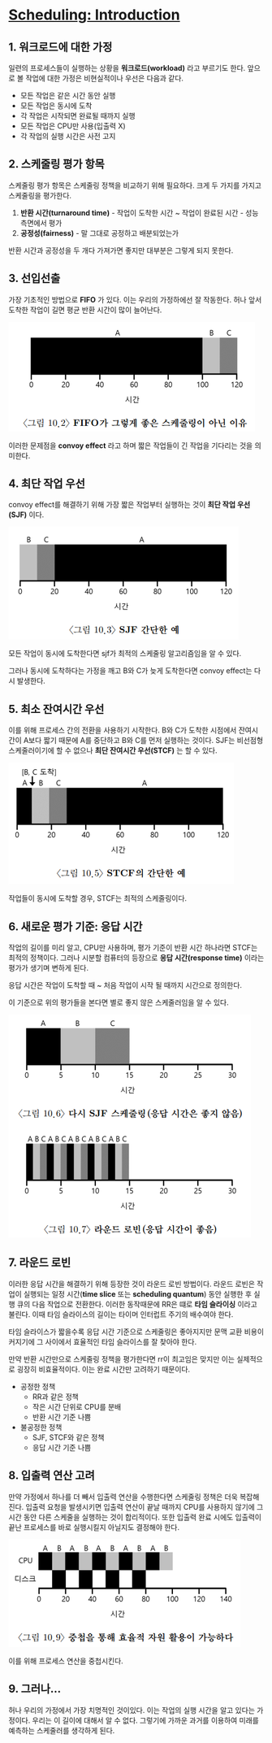 # [Scheduling: Introduction](https://pages.cs.wisc.edu/~remzi/OSTEP/Korean/07-cpu-sched.pdf)

## 1. 워크로드에 대한 가정

일련의 프로세스들이 실행하는 상황을 **워크로드(workload)** 라고 부르기도 한다. 앞으로 볼 작업에 대한 가정은 비현실적이나 우선은 다음과 같다.

- 모든 작업은 같은 시간 동안 실행
- 모든 작업은 동시에 도착
- 각 작업은 시작되면 완료될 때까지 실행
- 모든 작업은 CPU만 사용(입출력 X)
- 각 작업의 실행 시간은 사전 고지

## 2. 스케줄링 평가 항목

스케줄링 평가 항목은 스케줄링 정책을 비교하기 위해 필요하다. 크게 두 가지를 가지고 스케줄링을 평가한다.

1. **반환 시간(turnaround time)** 
		- 작업이 도착한 시간 ~ 작업이 완료된 시간
		- 성능 측면에서 평가
2. **공정성(fairness)**
		- 말 그대로 공정하고 배분되었는가

반환 시간과 공정성을 두 개다 가져가면 좋지만 대부분은 그렇게 되지 못한다.

## 3. 선입선출

가장 기초적인 방법으로 **FIFO** 가 있다. 이는 우리의 가정하에선 잘 작동한다.
허나 앞서 도착한 작업이 길면 평균 반환 시간이 많이 늘어난다. 

![fifo](img/fifo.png)

이러한 문제점을 **convoy effect** 라고 하며 짧은 작업들이 긴 작업을 기다리는 것을 의미한다.

## 4. 최단 작업 우선

convoy effect를 해결하기 위해 가장 짧은 작업부터 실행하는 것이 **최단 작업 우선(SJF)** 이다. 

![sjf](img/sjf.png)

모든 작업이 동시에 도착한다면 sjf가 최적의 스케줄링 알고리즘임을 알 수 있다. 

그러나 동시에 도착하다는 가정을 깨고 B와 C가 늦게 도착한다면 convoy effect는 다시 발생한다.

## 5. 최소 잔여시간 우선

이를 위해 프로세스 간의 전환을 사용하기 시작한다. B와 C가 도착한 시점에서 잔여시간이 A보다 짧기 때문에 A를 중단하고 B와 C를 먼저 실행하는 것이다. SJF는 비선점형 스케줄러이기에 할 수 없으나 **최단 잔여시간 우선(STCF)** 는 할 수 있다.

![stcf](img/stcf.png)

작업들이 동시에 도착할 경우, STCF는 최적의 스케줄링이다.

## 6. 새로운 평가 기준: 응답 시간

작업의 길이를 미리 알고, CPU만 사용하며, 평가 기준이 반환 시간 하나라면 STCF는 최적의 정책이다. 그러나 시분할 컴퓨터의 등장으로 **응답 시간(response time)** 이라는 평가가 생기며 변하게 된다.

응답 시간은 작업이 도착할 때 ~ 처음 작업이 시작 될 때까지 시간으로 정의한다.

이 기준으로 위의 평가들을 본다면 별로 좋지 않은 스케줄러임을 알 수 있다.

![rr](img/rr.png)

## 7. 라운드 로빈

이러한 응답 시간을 해결하기 위해 등장한 것이 라운드 로빈 방법이다. 라운드 로빈은 작업이 실행되는 일정 시간(**time slice** 또는 **scheduling quantum**) 동안 실행한 후 실행 큐의 다음 작업으로 전환한다. 이러한 동작때문에 RR은 떄로 **타임 슬라이싱** 이라고 불린다. 이때 타임 슬라이스의 길이는 타이머 인터럽트 주기의 배수여야 한다.

타임 슬라이스가 짧을수록 응답 시간 기준으로 스케줄링은 좋아지지만 문맥 교환 비용이 커지기에 그 사이에서 효율적인 타임 슬라이스를 잘 찾아야 한다.

만약 반환 시간만으로 스케줄링 정책을 평가한다면 rr이 최고임은 맞지만 이는 실제적으로 굉장히 비효율적이다. 이는 완료 시간만 고려하기 때문이다.

- 공정한 정책
	- RR과 같은 정책
	- 작은 시간 단위로 CPU를 분배
	- 반환 시간 기준 나쁨
- 불공정한 정책
	- SJF, STCF와 같은 정책
	- 응답 시간 기준 나쁨

## 8. 입출력 연산 고려

만약 가정에서 하나를 더 빼서 입출력 연산을 수행한다면 스케줄링 정책은 더욱 복잡해진다. 입출력 요청을 발생시키면 입출력 연산이 끝날 때까지 CPU를 사용하지 않기에 그 시간 동안 다른 스케줄을 실행하는 것이 합리적이다. 또한 입출력 완료 시에도 입출력이 끝난 프로세스를 바로 실행시킬지 아닐지도 결정해야 한다.

![io](img/io.png)

이를 위해 프로세스 연산을 중첩시킨다.

## 9. 그러나...

허나 우리의 가정에서 가장 치명적인 것이있다. 이는 작업의 실행 시간을 알고 있다는 가정이다. 우리는 이 길이에 대해서 알 수 없다. 그렇기에 가까운 과거를 이용하여 미래를 예측하는 스케줄러를 생각하게 된다.